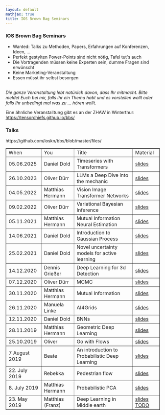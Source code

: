 ```yaml
---
layout: default
mathjax: true
title: IOS Brown Bag Seminars
---
```

<h3>IOS Brown Bag Seminars</h3>

<ul>
	<li/>Wanted: Talks zu Methoden, Papers, Erfahrungen auf Konferenzen, Ideen, ... 
	<li/>Perfekt gestylten Power-Points sind nicht nötig, Tafel tut's auch
	<li/>Die Vortragenden müssen keine Experten sein, dumme Fragen sind erwünscht
	<li/>Keine Marketing-Veranstaltung 
	<li/>Essen müsst ihr selbst besorgen
</ul>
<br>
<em> 
Die ganze Veranstaltung lebt natürlich davon, dass Ihr mitmacht. Bitte meldet Euch bei mir, falls ihr ein Thema habt und es vorstellen wollt oder falls Ihr unbedingt mal was zu ... hören wollt.
</em>

Eine ähnliche Veranstalltung gibt es an der ZHAW in Winterthur: https://tensorchiefs.github.io/bbs/

<h3>Talks</h3>
<table border="1">
<tr>
  <td> When </td>
  <td> You    </td>
  <td> Title  </td>
  <td> Material </td>
</tr>
	https://github.com/ioskn/bbs/blob/master/files/

<tr>
  <td> 05.06.2025 </td>
  <td> Daniel Dold </td>
  <td> Timeseries with Transformers </td>
  <td>
    <a href="files/TimeTransformer.pdf">slides</a>
  </td>
</tr>

<tr>
  <td> 26.10.2023 </td>
  <td> Oliver Dürr </td>
  <td> LLMs a Deep Dive into the mechanic</td>
  <td>
    <a href="files/BBS_LMM.pdf">slides</a>
  </td>
</tr>

<tr>
  <td> 04.05.2022 </td>
  <td> Matthias Hermann </td>
  <td> Vision Image Transformer Networks</td>
  <td>
    <a href="files/BrownbagOnVIT.pdf">slides</a>
  </td>
</tr>
	
<tr>
  <td> 09.02.2022 </td>
  <td> Oliver Dürr </td>
  <td> Variational Bayesian Inference</td>
  <td>
    <a href="files/TM-VI-BB_IOS.pdf">slides</a>
  </td>
</tr>

<tr>
  <td> 05.11.2021 </td>
  <td> Matthias Hermann </td>
  <td> Mutual Information Neural Estimation</td>
  <td>
    <a href="files/MINE.pdf">slides</a>
  </td>
</tr>
	
<tr>
  <td> 14.06.2021 </td>
  <td> Daniel Dold </td>
  <td> Introduction to Gaussian Process</td>
  <td>
    <a href="files/GaussianProcess.pdf">slides</a>
  </td>
</tr>
	
<tr>
  <td> 25.02.2021 </td>
  <td> Daniel Dold </td>
  <td> Novel uncertainty models for active learning </td>
  <td>
    <a href="files/ActiveLearning.pdf">slides</a>
  </td>
</tr>

<tr>
  <td> 14.12.2020 </td>
  <td> Dennis Grießer   </td>
  <td> Deep Learning for 3d Detection </td>
   <td>
    <a href="files/deep_learning_3d_detection.pdf">slides</a>
  </td>
</tr>

<tr>
  <td> 07.12.2020 </td>
  <td> Oliver Dürr   </td>
  <td> MCMC </td>
   <td>
    <a href="files/bbs_mcmc.pdf">slides</a>
  </td>
</tr>

<tr>
  <td> 30.11.2020 </td>
  <td> Matthias Hermann   </td>
  <td> Mutual Information </td>
   <td>
    <a href="files/Brownbag%20on%20Mutual%20Information%20Short.pdf">slides</a>
  </td>
</tr>


<tr>
  <td> 26.11.2020 </td>
  <td> Manuela Linke   </td>
  <td> AI4Grids </td>
   <td>
    <a href="files/26112020_AI4Grids_Brownbag.pdf">slides</a>
  </td>
</tr>

<tr>
  <td> 12.11.2020 </td>
  <td> Daniel Dold </td>
  <td> BNNs </td>
   <td>
    <a href="files/IOS-brown-bag-bayesian-neural-networks.pdf">slides</a>
  </td>
</tr>
	
<tr>
  <td> 28.11.2019 </td>
  <td> Matthias Hermann   </td>
  <td> Geometric Deep Learning </td>
   <td>
    <a href="files/IOS-brown-bag-Geometric-Deep-Learning.pdf">slides</a>
  </td>
</tr>


<tr>
  <td> 25.10.2019 </td>
  <td> Oliver   </td>
  <td> Go with Flows </td>
   <td>
    <a href="files/flows_bbs_as_hold_kn.pdf">slides</a>
  </td>
</tr>

<tr>
  <td> 7 August 2019 </td>
  <td> Beate </td>
  <td> An introduction to Probabilistic Deep Learning </td>
  <td>
    <a href="files/intro-probabilistic-DL.pdf">slides</a>
  </td>
  
</tr>
<!---------------->

<tr>
  <td> 22. July 2019</td>
  <td> Rebekka </td>
  <td> Pedestrian flow </td>
  <td>
    <a href="files/BrownBagpFlow.pdf">slides</a>
  </td>
</tr>

<tr>
  <td> 8. July 2019</td>
  <td> Matthias Hermann </td>
  <td> Probabilistic PCA </td>
  <td>
    <a href="files/Brown-Bag-Seminar-2019-Unsupervised-Machine-Learning-Optical-Surface-Inspection.pdf">slides </a>
  </td>
</tr>

<tr>
  <td> 23. May 2019</td>
  <td> Matthias (Franz) </td>
  <td> Deep Learning in Middle earth </td>
  <td>
    <a href="">slides TODO</a>
  </td>
</tr>
</table>
